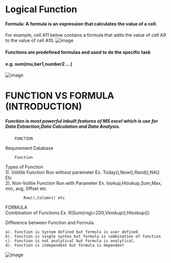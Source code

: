 # Logical Function
#### Formula: A formula is an expression that calculates the value of a cell.
For example, cell A11 below contains a formula that adds the value 
of cell A9 to the value of cell A10.
![image](https://github.com/Peacock333/Excel/assets/142161753/c53848d2-f1ac-4fac-88c6-6bfd6979f951)
#### Functions are predefined formulas and used to do the specific task 				
#### e.g. sum(mu,ber1,number2….)				
![image](https://github.com/Peacock333/Excel/assets/142161753/d47661f6-8047-4680-8df8-f49915122157)
						
# FUNCTION VS FORMULA (INTRODUCTION)						
##### Function is most powerful inbuilt features of MS excel which is use for Data Extraction,Data Calculation and Data Analysis.						
		FUNCTION				
Requirement			Database			
						
						
						
						
		Function				
						
						
						
						
						
						
						
						
						
Types of Function						
	1). Volitile Function	Run without parameter	Ex. Today(),Now(),Rand(),NA() Etc			
	2). Non-Volitie Function	Run with Parameter	Ex. lookup,Hlookup,Sum,Max, min,  avg,  Offset etc			
						
			Row(),Column() etc			
						
						
FORMULA						
	Combination of Functions		Ex. If(Sum(rng)>200,Vlookup(),Hlookup())			
						
						
						
Difference between Function and Formula						
						
	a). Function is System defined but formula is user defined					
	b). Function is single syntex but formula is combination of function					
	c). Function is not analytical but formula is analytical.					
	d). Function is independent but formula is dependent					
![image](https://github.com/Peacock333/Excel/assets/142161753/0e5021cd-eb54-4386-a07d-138fc80e8ac1)




